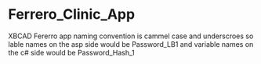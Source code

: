 # Ferrero_Clinic_App
XBCAD Fererro app
naming convention is cammel case and underscroes so lable names on the asp side would be 
Password_LB1
and variable names on the c# side would be 
Password_Hash_1
